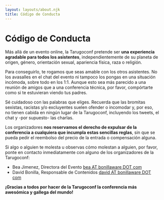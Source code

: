 ```yaml
---
layout: layouts/about.njk
title: Código de Conducta
---
```


# Código de Conducta

Más allá de un evento online, la Tarugoconf pretende ser **una experiencia
agradable para todos los asistentes**, independientemente de su planeta de
origen, género, orientación sexual, apariencia física, raza o religión.

Para conseguirlo, te rogamos que seas amable con los otros asistentes. No los
avasalles en el chat del evento ni tampoco los pongas en una situación incómoda,
sobre todo en los 1:1. Aunque esto sea más parecido a una reunión de amigos que
a una conferencia técnica, por favor, compórtarte como si te estuvieran viendo
tus padres.

Sé cuidadoso con las palabras que eliges. Recuerda que las bromitas sexistas,
racistas y/o excluyentes suelen ofender o incomodar y, por eso, no tienen cabida
en ningún lugar de la Tarugoconf, incluyendo los tweets, el chat y -por
supuesto- las charlas.

Los organizadores **nos reservamos el derecho de expulsar de la conferencia a
cualquiera que incumpla estas sencillas reglas**, sin que se pueda pedir el
reembolso del precio de la entrada o compensación alguna.

Si algo o alguien te molesta u observas cómo molestan a alguien, por favor,
ponte en contacto inmediatamente con alguno de los organizadores de la
Tarugoconf:

- Bea Jimenez, Directora del Evento
  [bea AT bonillaware DOT com](mailto:bea@bonillaware.com)
- David Bonilla, Responsable de Contenidos
  [david AT bonillaware DOT com](mailto:david@bonillaware.com)

**¡Gracias a todos por hacer de la Tarugoconf la conferencia más awesómica y
gallega del mundo!**
